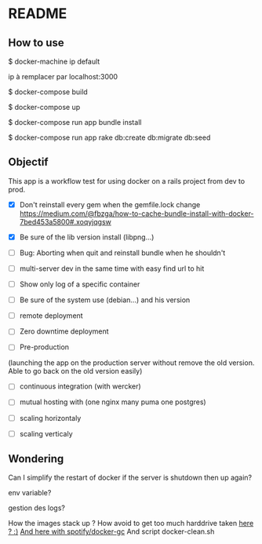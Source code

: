 # README

## How to use

$ docker-machine ip default

ip à remplacer par localhost:3000

$ docker-compose build

$ docker-compose up

$ docker-compose run app bundle install

$ docker-compose run app rake db:create db:migrate db:seed

## Objectif

This app is a workflow test for using docker on a rails project from dev to prod.

* [x] Don't reinstall every gem when the gemfile.lock change
https://medium.com/@fbzga/how-to-cache-bundle-install-with-docker-7bed453a5800#.xoqyjqgsw

* [x] Be sure of the lib version install (libpng...)

* [ ] Bug: Aborting when quit and reinstall bundle when he shouldn't

* [ ] multi-server dev in the same time with easy find url to hit

* [ ] Show only log of a specific container

* [ ] Be sure of the system use (debian...) and his version

* [ ] remote deployment

* [ ] Zero downtime deployment

* [ ] Pre-production

 (launching the app on the production server without remove the old version. Able to go back on the old version easily)

* [ ] continuous integration (with wercker)

* [ ] mutual hosting with (one nginx many puma one postgres)

* [ ] scaling horizontaly

* [ ] scaling verticaly



## Wondering

Can I simplify the restart of docker if the server is shutdown then up again?

env variable?

gestion des logs?

How the images stack up ? How avoid to get too much harddrive taken
[here ? :)](https://gist.github.com/ngpestelos/4fc2e31e19f86b9cf10b)
[And here with spotify/docker-gc](https://github.com/spotify/docker-gc)
And script docker-clean.sh
